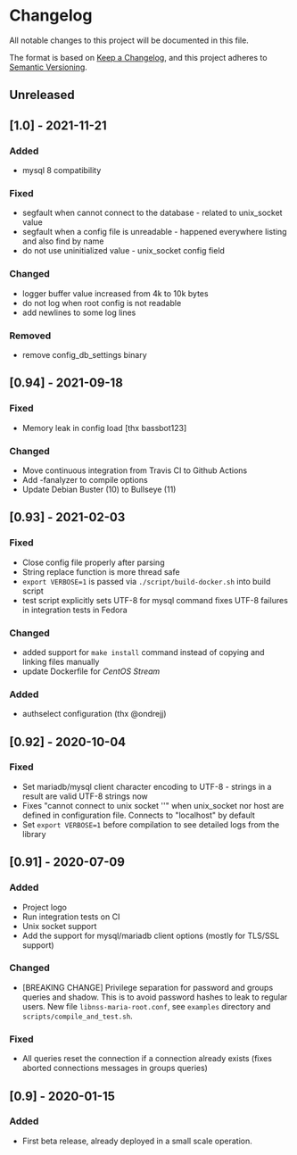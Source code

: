 # Changelog
All notable changes to this project will be documented in this file.

The format is based on [Keep a Changelog](https://keepachangelog.com/en/1.0.0/),
and this project adheres to [Semantic Versioning](https://semver.org/spec/v2.0.0.html).

## Unreleased

## [1.0] - 2021-11-21
### Added
- mysql 8 compatibility

### Fixed
- segfault when cannot connect to the database - related to unix_socket value
- segfault when a config file is unreadable - happened everywhere listing and also find by name
- do not use uninitialized value - unix_socket config field

### Changed
- logger buffer value increased from 4k to 10k bytes
- do not log when root config is not readable
- add newlines to some log lines

### Removed
- remove config_db_settings binary

## [0.94] - 2021-09-18
### Fixed
- Memory leak in config load [thx bassbot123]

### Changed
- Move continuous integration from Travis CI to Github Actions
- Add -fanalyzer to compile options
- Update Debian Buster (10) to Bullseye (11)

## [0.93] - 2021-02-03
### Fixed
- Close config file properly after parsing
- String replace function is more thread safe
- `export VERBOSE=1` is passed via `./script/build-docker.sh` into build script
- test script explicitly sets UTF-8 for mysql command fixes UTF-8 failures in integration tests in Fedora

### Changed
- added support for `make install` command instead of copying and linking files manually
- update Dockerfile for *CentOS Stream*

### Added
- authselect configuration (thx @ondrejj)

## [0.92] - 2020-10-04
### Fixed
- Set mariadb/mysql client character encoding to UTF-8 - strings in a result are valid UTF-8 strings now
- Fixes "cannot connect to unix socket ''" when unix_socket nor host are defined in configuration file. Connects to "localhost" by default
- Set `export VERBOSE=1` before compilation to see detailed logs from the library

## [0.91] - 2020-07-09
### Added
- Project logo
- Run integration tests on CI
- Unix socket support
- Add the support for mysql/mariadb client options (mostly for TLS/SSL support)

### Changed
- [BREAKING CHANGE] Privilege separation for password and groups queries and shadow. This is to avoid password hashes to leak to regular users. New file `libnss-maria-root.conf`, see `examples` directory and `scripts/compile_and_test.sh`.

### Fixed
- All queries reset the connection if a connection already exists (fixes aborted connections messages in groups queries)

## [0.9] - 2020-01-15
### Added
- First beta release, already deployed in a small scale operation.
